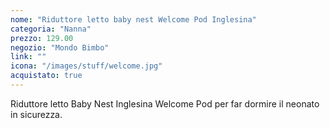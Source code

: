 ```yaml
---
nome: "Riduttore letto baby nest Welcome Pod Inglesina"
categoria: "Nanna"
prezzo: 129.00
negozio: "Mondo Bimbo"
link: ""
icona: "/images/stuff/welcome.jpg"
acquistato: true
---
```


Riduttore letto Baby Nest Inglesina Welcome Pod per far dormire il neonato in sicurezza.
